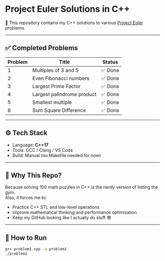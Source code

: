 # Project Euler Solutions in C++

🚀 This repository contains my C++ solutions to various [Project Euler](https://projecteuler.net/) problems. 

---

## ✅ Completed Problems

| Problem | Title                         | Status  |
|---------|-------------------------------|---------|
| 1       | Multiples of 3 and 5          | ✅ Done |
|2        | Even Fibonacci numbers        | ✅ Done |
|3        | Largest Prime Factor          | ✅ Done|
|4        | Largest palindrome product    | ✅ Done|
|5        |Smallest multiple              | ✅ Done|
|6        | Sum Square Difference         | ✅ Done|
<!-- Add more as you go -->

---

## ⚙️ Tech Stack

- Language: **C++17**
- Tools: GCC / Clang / VS Code
- Build: Manual (no Makefile needed for now)

---

## 🧠 Why This Repo?

Because solving 100 math puzzles in C++ is the nerdy version of hitting the gym.  
Also, it forces me to:
- Practice C++ STL and low-level operations
- Improve mathematical thinking and performance optimization
- Keep my GitHub looking like I actually do stuff 😎

---

## 📌 How to Run

```bash
g++ problem1.cpp -o problem1
./problem1
